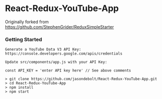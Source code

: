 # React-Redux-YouTube-App

Originally forked from https://github.com/StephenGrider/ReduxSimpleStarter

### Getting Started

```
Generate a YouTube Data V3 API Key:
https://console.developers.google.com/apis/credentials

Update src/components/app.js with your API Key:

const API_KEY = 'enter API key here' // See above comments
```

```
> git clone https://github.com/jasondebolt/React-Redux-YouTube-App.git
> cd React-Redux-YouTube-App
> npm install
> npm start
```
